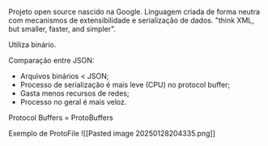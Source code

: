 Projeto open source nascido na Google. Linguagem criada de forma neutra com mecanismos de extensibilidade e serialização de dados. "think XML, but smaller, faster, and simpler".

Utiliza binário.

Comparação entre JSON:
- Arquivos binários < JSON;
- Processo de serialização é mais leve (CPU) no protocol buffer;
- Gasta menos recursos de redes;
- Processo no geral é mais veloz.

Protocol Buffers = ProtoBuffers

Exemplo de ProtoFile
![[Pasted image 20250128204335.png]]
